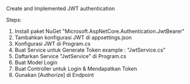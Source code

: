 Create and Implemented JWT authentication

Steps:
1. Install paket NuGet "Microsoft.AspNetCore.Authentication.JwtBearer"
2. Tambahkan konfigurasi JWT di appsettings.json
3. Konfigurasi JWT di Program.cs
4. Buat Service untuk Generate Token example : "JwtService.cs"
5. Daftarkan Service "JwtService" di Program.cs
6. Buat Model Login
7. Buat Controller untuk Login & Mendapatkan Token
8. Gunakan [Authorize] di Endpoint